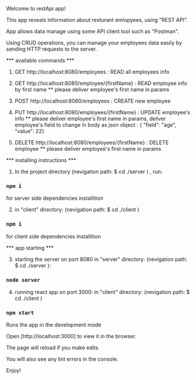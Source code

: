Welcome to restApi app!

This app reveals information about resturant emlopyees, using "REST API".

App allows data manage using some API client tool such as "Postman".

Using CRUD operations, you can manage your employees data easily by sending HTTP requests to the server.

*** available commands ***

1. GET http://localhost:8080/employees : READ all employees info

2. GET http://localhost:8080/employee/{firstName} : READ employee info by first name
        ** please deliver employee's first name in params

3. POST http://localhost:8080/employees : CREATE new employee

4. PUT http://localhost:8080/employees/{firstName} : UPDATE employee's info
        ** please deliver employee's first name in params,
                    deliver employee's field to change in body as json object : { "field": "age", "value": 22}

5. DELETE http://localhost:8080/employees/{firstName} : DELETE employee
        ** please deliver employee's first name in params


*** installing instructions ***

1. In the project directory (nevigation path: $ cd ./server ) , run: 

### `npm i`

for server side dependencies installition

2. in "client" directory: (nevigation path: $ cd ./client )

### `npm i`

for client side dependencies installition
    

*** app starting ***

3. starting the server on port 8080 in "server" directory: (nevigation path: $ cd ./server ): 

### `node server`

4. running react app on port 3000:  in "client" directory: (nevigation path: $ cd ./client )

### `npm start`

Runs the app in the development mode

Open [http://localhost:3000] to view it in the browser.

The page will reload if you make edits.

You will also see any lint errors in the console.


Enjoy!


